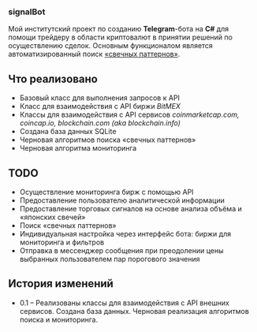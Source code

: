 ### signalBot
Мой институтский проект по созданию **Telegram**-бота на **C#** для помощи трейдеру в области криптовалют в принятии решений по осуществлению сделок. Основным функционалом является автоматизированный поиск [«свечных паттернов»](https://en.wikipedia.org/wiki/Candlestick_chart#Candlestick_patterns).
## Что реализовано 
* Базовый класс для выполнения запросов к API  
* Класс для взаимодействия с API биржи *BitMEX*  
* Классы для взаимодействия с API сервисов *coinmarketcap.com, coincap.io, blockchain.com (aka blockchain.info)*
* Создана база данных SQLite
* Черновая алгоритмов поиска «свечных паттернов»
* Черновая алгоритма мониторинга
## TODO
* Осуществление мониторинга бирж с помощью API
* Предоставление пользователю аналитической информации
* Предоставление торговых сигналов на основе анализа объёма и «японских свечей»
* Поиск «свечных паттернов» 
* Индивидуальная настройка через интерфейс бота: биржи для мониторинга и фильтров
* Отправка в мессенджер сообщения при преодолении цены выбранных пользователем пар порогового значения
## История изменений
* 0.1 – Реализованы классы для взаимодействия с API внешних сервисов. Создана база данных. Черновая реализация алгоритмов поиска и мониторинга.
